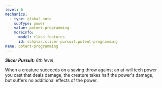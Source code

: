 ```yaml
---
level: 6
mechanics:
  - type: global-note
    subType: power
    value: potent-programming
    moreInfo:
      model: class-features
      id: scholar.slicer-pursuit.potent-programming
name: potent-programming
---
```

_**Slicer Pursuit:** 6th level_
When a creature succeeds on a saving throw against an at-will tech power you cast that deals damage, the creature takes half the power's damage, but suffers no additional effects of the power.